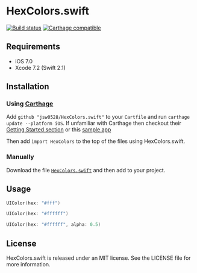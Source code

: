 # HexColors.swift

[![Build status][ci-image]][ci-url]
[![Carthage compatible][carthage-image]][carthage-url]

[ci-image]: https://travis-ci.org/jsw0528/HexColors.swift.svg?branch=master
[ci-url]: https://travis-ci.org/jsw0528/HexColors.swift
[carthage-image]: https://img.shields.io/badge/Carthage-compatible-4BC51D.svg?style=flat
[carthage-url]: https://github.com/Carthage/Carthage

## Requirements

- iOS 7.0
- Xcode 7.2 (Swift 2.1)

## Installation

### Using [Carthage](https://github.com/Carthage/Carthage)

Add `github "jsw0528/HexColors.swift"` to your `Cartfile` and run `carthage update --platform iOS`. If unfamiliar with Carthage then checkout their [Getting Started section](https://github.com/Carthage/Carthage#getting-started) or this [sample app](https://github.com/ankurp/DollarCarthageApp)

Then add `import HexColors` to the top of the files using HexColors.swift.

### Manually

Download the file [`HexColors.swift`](HexColors/HexColors.swift) and then add to your project.

## Usage

```swift
UIColor(hex: "#fff")

UIColor(hex: "#ffffff")

UIColor(hex: "#ffffff", alpha: 0.5)
```

## License

HexColors.swift is released under an MIT license. See the LICENSE file for more information.
